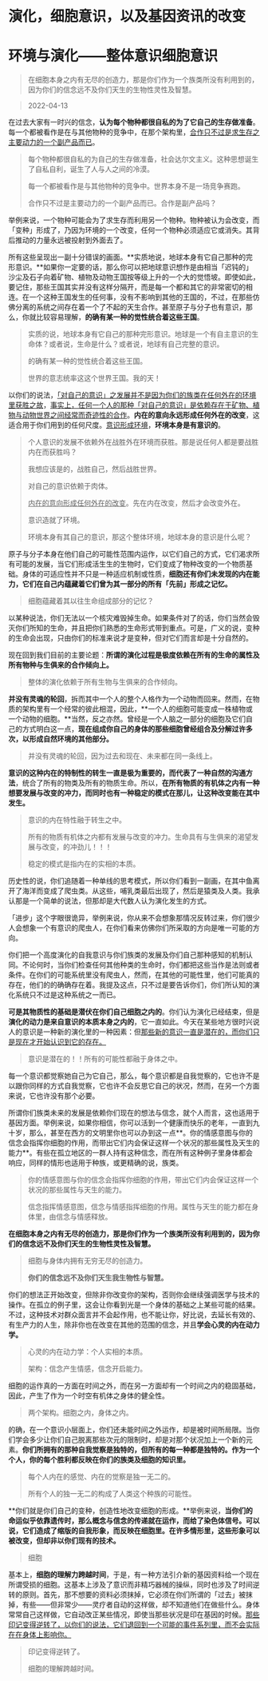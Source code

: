 # 演化，细胞意识，以及基因资讯的改变

# 环境与演化——整体意识细胞意识

> 在细胞本身之内有无尽的创造力，那是你们作为一个族类所没有利用到的，因为你们的信念远不及你们天生的生物性灵性及智慧。

>  2022-04-13

在过去大家有一时兴的信念，**认为每个物种都很自私的为了它自己的生存做准备**。每一个都被看作是在与其他物种的竞争中，在那个架构里，<u>合作只不过是求生存之主要动力的一个副产品而已</u>。

> 每个物种都很自私的为自己的生存做准备，社会达尔文主义。这种思想诞生了自私自利，诞生了人与人之间的冷漠。
>
> 每一个都被看作是与其他物种的竞争中。世界本身不是一场竞争赛跑。
>
> 合作只不过是主要动力的一个副产品而已。合作是副产品吗？

举例来说，一个物种可能会为了求生存而利用另一个物种。物种被认为会改变，而「变种」形成了，乃因为环境的一个改变，任何一个物种必须适应它或消失。其背后推动的力量永远被投射到外面去了。

所有这些呈现出一副十分错误的画面。**实质地说，地球本身有它自己那种的完形意识。**如果你一定要的话，那么你可以把地球意识想作是由相当「迟钝的」沙尘及石子向着矿物、植物及动物王国按等级上升的一个大的觉悟坡。即使如此，要记住，那些王国其实并没有这样分隔开，而是每一个都和其它的非常密切的相连。在一个这种王国发生的任何事，没有不影响到其他的王国的，不过，在那些仿佛分离的系统之间存在着一个了不起的天生合作。甚至原子与分子也有意识，那么，你就比较容易理解，**的确有某一种的觉性统合着这些王国**。

> 实质的说，地球本身有它自己的那种完形意识。地球是一个有自主意识的生命体？或者说，生命是什么？或者说，地球有自己完整的意识。
>
> 的确有某一种的觉性统合着这些王国。
>
> 世界的意志统率这这个世界王国。我的天！

以你们的说法，<u>「对自己的意识」之发展并不是因为你们的族类在任何外在的环境里获胜之故</u>，<u>事实上，任何一个人的那种「对自己的意识」是依赖存在于矿物、植物与动物世界之间经常而奇迹性的合作</u>。**内在的意向永远形成任何外在的改变**，这适合用于你们用到的任何尺度。<u>意识形成环境</u>，**环境本身是有意识的**。

> 个人意识的发展不依赖外在战胜外在环境而获胜。那是说任何人都是要战胜内在而获胜吗？
>
> 我想应该是的，战胜自己，然后战胜世界。
>
> 对自己的意识依赖于肉体。
>
> <u>内在的意向形成任何外在的改变</u>。先在内在改变，然后才会改变外在。
>
> 意识造就了环境。
>
> 环境本身有其自己的意识，那这个整体环境，地球本身的意识是什么呢？

原子与分子本身在他们自己的可能性范围内运作，以它们自己的方式，它们渴求所有可能的发展，当它们形成活生生的生物时，它们变成了物种改变的一个物质基础。身体的可适应性并不只是一种适应机制或性质，**细胞还有你们未发现的内在能力，它们在自己内蕴藏着它们曾为其一部分的所有「先前」形成之记忆。**

> 细胞蕴藏着其以往生命组成部分的记忆？

以某种说法，你们无法以一个核灾难毁掉生命。如果条件对了的话，你们当然会毁灭你们所知的生命，并且把你们熟悉的生命形式带到重点。可是，广义的说，变种的生命会出现，只由你们的标准来说才是变种，但对它们而言却是十分自然的。

现在回到我们目前的主要论题：**所谓的演化过程是极度依赖在所有的生命的属性及所有物种与生俱来的合作倾向上。**

> 整体的演化依赖于所有生物与生俱来的合作倾向。

**并没有灵魂的轮回**，拆而其中一个人的整个人格作为一个动物而回来。然而，在物质的架构里有一个经常的彼此相混，因此，**一个人的细胞可能变成一株植物或一个动物的细胞。**当然，反之亦然。曾经是一个人脑之一部分的细胞及它们自己的方式明白这一点，**现在组成你自己的身体的那些细胞曾经组合及分解过许多次，以形成自然环境的其他部分。**

> 并没有灵魂的轮回，因为过去和现在、未来都在同一条线上。

**意识的这种内在的特制性的转生一直是极为重要的，而代表了一种自然的沟通方法**，统合了所有的物类及所有的物质生命。所以，**在所有物质的有机体之内有一种想要发展与改变的冲力，而同时也有一种稳定的模式在那儿，让这种改变能在其中发生。**

> 意识的内在特性融于转生之中。
>
> 所有的物质有机体之内都有发展与改变的冲力。生命具有与生俱来的渴望发展与改变，的冲劲儿！！！
>
> 稳定的模式是指内在的实相的本质。

历史性的说，你们追随着一种单线的思考模式，所以你们看到一副画，在其中鱼离开了海洋而变成了爬虫类。从这些，哺乳类最后出现了，然后是猿类及人类。我承认那是一个简单的说法，但那却是大代数人认为演化发生的方式。

「进步」这个字眼很诡异，举例来说，你从来不会想象那情况反转过来，你们很少人会想象一个有意识的爬虫人，在你们看来仿佛你们所采取的方向是唯一可能的方向。

你们把一个高度演化的自我意识与你们族类的发展及你们自己那种感知的机制认同。不论何时，当你们检查任何其他种类的生命时，你们都把这些当作是法则或者条件。在你们的可能系统里没有爬虫人，然而，在其他的可能性里，他们可能真的存在，他们的的确确存在着。我提及这点，只不过是要告诉你们，你们所认知的演化系统只不过是这种系统之一而已。

**可是其物质性的基础是潜伏在你们自己细胞之内的**。你们认为演化已经结束，但是**演化的动力是来自意识的本质本身之内的**，它一直如此。今天在某些地方很时兴说人的意识是一种新的演化里的一种因素：但<u>那些新的意识一直是潜在的，而你们只是现在才开始认识到它的存在。</u>

> 意识是潜在的！！所有的可能性都融于身体之中。

每一个意识都觉察她自己为它自己，那么，每个意识都是自我觉察的，它也许不是以跟你同样的方式自我觉察，它也许不会反思它自己的状况，然而，在另一个方面来说，它也许没有那个必要。

所谓你们族类未来的发展是依赖你们现在的想法与信念，就个人而言，这也适用于基因方面。举例来说，如果你相信，你可以活到一个健康而快乐的老年，一直到九十岁，那么，甚至在西方的文明里你也可以办到这一点**。你的情感意图与你的信念会指挥你细胞的作用，而带出它们内会保证这样一个状况的那些属性及天生的能力**。有些在孤立地区的一群人持有这种信念，而在所有这种例子里身体都会响应，同样的情形也适用于种族，或更精确的说，族类。

> 你的情感意图与你的信念会指挥你细胞的作用，带出它们内会保证这样一个状况的那些属性与天生的能力。
>
> 信念指挥情感意图，信念与情感指挥细胞的作用。属性与天生的能力都在身体里，由信念与情感释放。

**在细胞本身之内有无尽的创造力，那是你们作为一个族类所没有利用到的，因为你们的信念远不及你们天生的生物性灵性及智慧。**

> 细胞与身体内拥有无穷无尽的创造力。
>
> **你们的信念远不及你们天生我生物性与智慧。**

你们的想法正开始改变，但除非你改变你的架构，否则你会继续强调医学与技术的操作。在孤立的例子里，这会让你看到光是一个身体的基础之上某些可能的结果。不过，这种技术对群众面言并不会起作用，也不能让你，好比说，去延长有效的、有生产力的人生，除非你也在改变在其他的范围的信念，并且**学会心灵的内在动力学。**

> 心灵的内在动力学：个人实相的本质。
>
> 架构：信念产生情感，信念开启能力。

细胞的运作真的一方面在时间之外，而在另一方面却有一个时间之内的稳固基础，因此，产生了作为一个时空有机体之身体的健全性。

> 两个架构。细胞之内，身体之内。

的确，在一个意识小层面上，你们还未能时间之外运作，却是被时间所局限。当你们学会多少让你们自己脱离那些次元的限制时，却是对那个状况加上一个新的元素。**你们所拥有的那种自我觉察是独特的，但所有的每一种都是独特的。作为一个个人，你的每个胜利都反映在你们的族类及细胞的知识里。**

> 每个人内在的感觉、内在的觉察是独一无二的。
>
> 所有个人的独一无二的构成了人类这个种族的可能性。

**你们就是你们自己的变种，创造性地改变细胞的形成。**举例来说，**当你们的命运似乎依靠遗传时，那么概念与信念的传递就在运作，而给了染色体信号。可以说，它们造成了缩版的自我形象，而反映在细胞里。在许多情形里，这些形象可以被改变，但却非以你们现有的技术。**

> 细胞

基本上，**细胞的理解力跨越时间**，于是，有一种方法引介新的基因资料给一个现在所谓受损的细胞。这基本上涉及了意识而非精巧器械的操纵，同时也涉及了时间逆转的原则。首先，那不想要的资料必须抹掉，它必须在你们所谓的「过去」被抹掉，有些——但非常少——灵疗者自动的这样做，却不知道他们在做些什么。身体常常自己这样做，它自动改正某些情况，即使当那些状况是印在基因的时候。<u>那些印记变得逆转了，以你们的说法，它们退回到一个可能的事件系列里，而不会实际在在身体上影响你。</u>

> 印记变得逆转了。
>
> 细胞的理解跨越时间。
